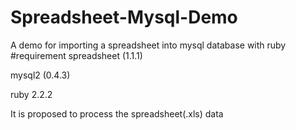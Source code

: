 # Spreadsheet-Mysql-Demo
A demo for importing a spreadsheet into mysql database with ruby
#requirement
spreadsheet (1.1.1)

mysql2 (0.4.3)

ruby 2.2.2


It is proposed to process the spreadsheet(.xls) data

